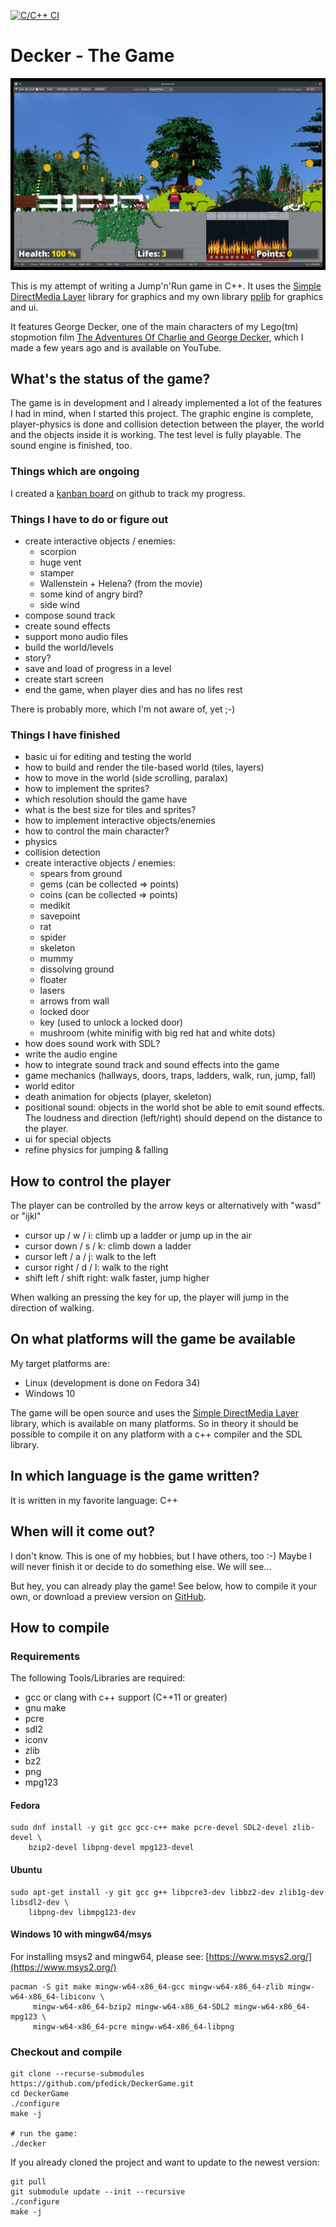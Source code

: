 [![C/C++ CI](https://github.com/pfedick/DeckerGame/actions/workflows/c-cpp.yml/badge.svg)](https://github.com/pfedick/DeckerGame/actions/workflows/c-cpp.yml)

# Decker - The Game

<p align="center">
  <img src="https://github.com/pfedick/DeckerGame/raw/main/res/screenshots/Screenshot_20210724_193500.jpg" />
</p>


This is my attempt of writing a Jump'n'Run game in C++. It uses the [Simple DirectMedia Layer](https://www.libsdl.org/) library for graphics and my own library [pplib](https://github.com/pfedick/pplib) for graphics and ui.

It features George Decker, one of the main characters of my Lego(tm) stopmotion film [The Adventures Of Charlie and George Decker](https://youtu.be/-aJDTe_obKI), which I made a few years ago and is available on YouTube.


## What's the status of the game?
The game is in development and I already implemented a lot of the features I
had in mind, when I started this project. The graphic engine is complete,
player-physics is done and collision detection between the player, the world
and the objects inside it is working. The test level is fully playable. The
sound engine is finished, too.

### Things which are ongoing

I created a [kanban board](https://github.com/pfedick/DeckerGame/projects/1) on
github to track my progress.


### Things I have to do or figure out
- create interactive objects / enemies:
    - scorpion
    - huge vent
    - stamper
    - Wallenstein + Helena? (from the movie) 
    - some kind of angry bird?
    - side wind
- compose sound track
- create sound effects
- support mono audio files
- build the world/levels
- story?
- save and load of progress in a level
- create start screen
- end the game, when player dies and has no lifes rest


There is probably more, which I'm not aware of, yet ;-)

### Things I have finished
- basic ui for editing and testing the world
- how to build and render the tile-based world (tiles, layers)
- how to move in the world (side scrolling, paralax)
- how to implement the sprites?
- which resolution should the game have
- what is the best size for tiles and sprites?
- how to implement interactive objects/enemies
- how to control the main character?
- physics
- collision detection
- create interactive objects / enemies:
    - spears from ground
    - gems (can be collected => points)
    - coins (can be collected  => points)
    - medikit
    - savepoint
    - rat
    - spider
    - skeleton
    - mummy
    - dissolving ground
    - floater
    - lasers
    - arrows from wall
    - locked door
    - key (used to unlock a locked door)
    - mushroom (white minifig with big red hat and white dots)
- how does sound work with SDL?
- write the audio engine
- how to integrate sound track and sound effects into the game    
- game mechanics (hallways, doors, traps, ladders, walk, run, jump, fall)
- world editor
- death animation for objects (player, skeleton)
- positional sound: objects in the world shot be able to emit sound effects.
  The loudness and direction (left/right) should depend on the distance to
  the player.
- ui for special objects  
- refine physics for jumping & falling

## How to control the player

The player can be controlled by the arrow keys or alternatively with "wasd" or "ijkl"
- cursor up / w / i: climb up a ladder or jump up in the air
- cursor down / s / k: climb down a ladder
- cursor left / a / j: walk to the left
- cursor right / d / l: walk to the right
- shift left / shift right: walk faster, jump higher

When walking an pressing the key for up, the player will jump in the direction of walking.


## On what platforms will the game be available
My target platforms are:

- Linux (development is done on Fedora 34)
- Windows 10

The game will be open source and uses the [Simple DirectMedia Layer](https://www.libsdl.org/)
library, which is available on many platforms. So in theory it should be possible to
compile it on any platform with a c++ compiler and the SDL library.

## In which language is the game written?

It is written in my favorite language: C++


## When will it come out?
I don't know. This is one of my hobbies, but I have others, too :-)
Maybe I will never finish it or decide to do something else. We will see...

But hey, you can already play the game! See below, how to compile it your
own, or download a preview version on [GitHub](https://github.com/pfedick/DeckerGame/releases).



## How to compile
### Requirements
The following Tools/Libraries are required:
- gcc or clang with c++ support (C++11 or greater)
- gnu make
- pcre
- sdl2
- iconv
- zlib
- bz2
- png
- mpg123

#### Fedora
    sudo dnf install -y git gcc gcc-c++ make pcre-devel SDL2-devel zlib-devel \
        bzip2-devel libpng-devel mpg123-devel
        
#### Ubuntu
    sudo apt-get install -y git gcc g++ libpcre3-dev libbz2-dev zlib1g-dev libsdl2-dev \
        libpng-dev libmpg123-dev
        
#### Windows 10 with mingw64/msys

For installing msys2 and mingw64, please see: [https://www.msys2.org/](https://www.msys2.org/)

    pacman -S git make mingw-w64-x86_64-gcc mingw-w64-x86_64-zlib mingw-w64-x86_64-libiconv \
         mingw-w64-x86_64-bzip2 mingw-w64-x86_64-SDL2 mingw-w64-x86_64-mpg123 \
         mingw-w64-x86_64-pcre mingw-w64-x86_64-libpng


### Checkout and compile

    git clone --recurse-submodules https://github.com/pfedick/DeckerGame.git
    cd DeckerGame
    ./configure
    make -j
    
    # run the game:
    ./decker
    
If you already cloned the project and want to update to the newest version:

    git pull
    git submodule update --init --recursive
    ./configure
    make -j
    
    
    






